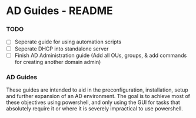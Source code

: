 # AD Guides - README

### TODO

- [ ] Seperate guide for using automation scripts
- [ ] Seperate DHCP into standalone server
- [ ] Finish AD Administration guide (Add all OUs, groups, & add commands for creating another domain admin)

### AD Guides

These guides are intended to aid in the preconfiguration, installation, setup and further expansion of an AD environment. The goal is to achieve most of these objectives using powershell, and only using the GUI for tasks that absolutely require it or where it is severely impractical to use powershell.